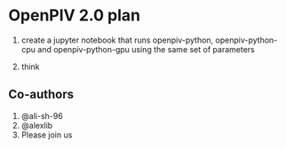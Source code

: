 # OpenPIV 2.0 plan

1. create a jupyter notebook that runs openpiv-python, openpiv-python-cpu and openpiv-python-gpu using the same set of parameters

2. think



## Co-authors

1. @ali-sh-96
2. @alexlib
3. Please join us
